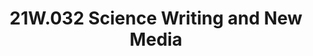 ---
title: "21W.032 Science Writing and New Media"
rating: "★★★★★"
units: "12"
number: "21W.032"
course-name: "Science Writing and New Media"
semester: "Freshman Fall - 2013"
---